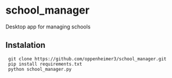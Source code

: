 # school_manager
Desktop app for managing schools

## Instalation

     git clone https://github.com/oppenheimer3/school_manager.git
     pip install requirements.txt
     python school_manager.py
